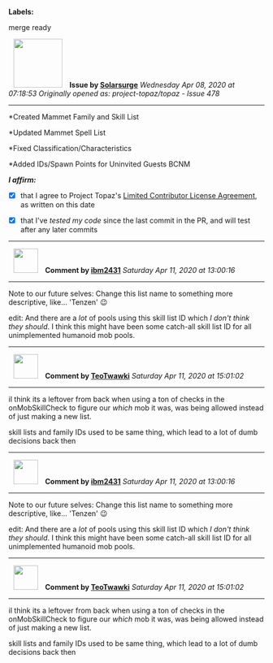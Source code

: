 **Labels:**

merge ready



<a href="https://github.com/Solarsurge"><img src="https://avatars0.githubusercontent.com/u/62639643?v=4" width="96" height="96" hspace="10"></img></a> **Issue by [Solarsurge](https://github.com/Solarsurge)**
_Wednesday Apr 08, 2020 at 07:18:53_
_Originally opened as: project-topaz/topaz - Issue 478_

----

*Created Mammet Family and Skill List
*Updated Mammet Spell List
*Fixed Classification/Characteristics
*Added IDs/Spawn Points for Uninvited Guests BCNM

<!-- place 'x' mark between square [] brackets to affirm: -->
**_I affirm:_**
- [X] that I agree to Project Topaz's [Limited Contributor License Agreement](http://project-topaz.com/blob/release/CONTRIBUTOR_AGREEMENT.md), as written on this date
- [X] that I've _tested my code_ since the last commit in the PR, and will test after any later commits




----
<a href="https://github.com/ibm2431"><img src="https://avatars3.githubusercontent.com/u/13112942?v=4" width="48" height="48" hspace="10"></img></a> **Comment by [ibm2431](https://github.com/ibm2431)**
_Saturday Apr 11, 2020 at 13:00:16_

----

Note to our future selves: Change this list name to something more descriptive, like... 'Tenzen' 😉 

edit: And there are a _lot_ of pools using this skill list ID which _I don't think they should_. I think this might have been some catch-all skill list ID for all unimplemented humanoid mob pools.



----
<a href="https://github.com/TeoTwawki"><img src="https://avatars0.githubusercontent.com/u/6871475?v=4" width="48" height="48" hspace="10"></img></a> **Comment by [TeoTwawki](https://github.com/TeoTwawki)**
_Saturday Apr 11, 2020 at 15:01:02_

----

iI think its a leftover from back when using a ton of checks in the onMobSkillCheck to figure our _which_ mob it was, was being allowed instead of just making a new list.

skill lists and family IDs used to be same thing, which lead to a lot of dumb decisions back then


----
<a href="https://github.com/ibm2431"><img src="https://avatars3.githubusercontent.com/u/13112942?v=4" width="48" height="48" hspace="10"></img></a> **Comment by [ibm2431](https://github.com/ibm2431)**
_Saturday Apr 11, 2020 at 13:00:16_

----

Note to our future selves: Change this list name to something more descriptive, like... 'Tenzen' 😉 

edit: And there are a _lot_ of pools using this skill list ID which _I don't think they should_. I think this might have been some catch-all skill list ID for all unimplemented humanoid mob pools.



----
<a href="https://github.com/TeoTwawki"><img src="https://avatars0.githubusercontent.com/u/6871475?v=4" width="48" height="48" hspace="10"></img></a> **Comment by [TeoTwawki](https://github.com/TeoTwawki)**
_Saturday Apr 11, 2020 at 15:01:02_

----

iI think its a leftover from back when using a ton of checks in the onMobSkillCheck to figure our _which_ mob it was, was being allowed instead of just making a new list.

skill lists and family IDs used to be same thing, which lead to a lot of dumb decisions back then
